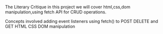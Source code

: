 The Literary Critique
in this project we will cover html,css,dom manipulation,using fetch API for CRUD operations.

Concepts involved
 adding event listeners
 using fetch() to POST DELETE and GET
 HTML
 CSS
 DOM manipulation
